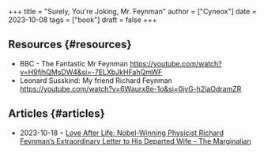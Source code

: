 +++
title = "Surely, You're Joking, Mr. Feynman"
author = ["Cyneox"]
date = 2023-10-08
tags = ["book"]
draft = false
+++

## Resources {#resources}

-   BBC - The Fantastic Mr Feynman
    <https://youtube.com/watch?v=H9fjhQMsDW4&si=-7ELXbJkHFahQmWF>
-   Leonard Susskind: My friend Richard Feynman
    <https://youtube.com/watch?v=6Waurx8e-1o&si=0jvG-h2iaOdramZR>


## Articles {#articles}

-   2023-10-18 ◦ [Love After Life: Nobel-Winning Physicist Richard Feynman’s Extraordinary Letter to His Departed Wife – The Marginalian](https://www.themarginalian.org/2017/10/17/richard-feynman-arline-letter/)
